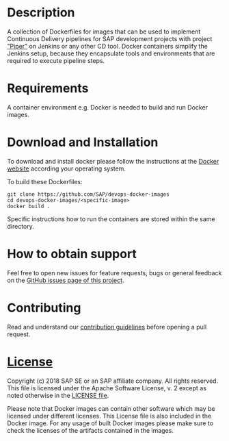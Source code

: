 # Description

A collection of Dockerfiles for images that can be used to implement Continuous Delivery pipelines 
for SAP development projects with project ["Piper"](https://github.com/SAP/jenkins-library) on Jenkins or any other CD tool. Docker containers simplify the Jenkins setup, because they encapsulate tools and environments that are required to execute pipeline steps.

# Requirements

A container environment e.g. Docker is needed to build and run Docker images.

# Download and Installation

To download and install docker please follow the instructions at the [Docker website](https://www.docker.com/get-started) according your operating system.

To build these Dockerfiles:
````
git clone https://github.com/SAP/devops-docker-images
cd devops-docker-images/<specific-image>
docker build .
````
Specific instructions how to run the containers are stored within the same directory.

# How to obtain support

Feel free to open new issues for feature requests, bugs or general feedback on
the [GitHub issues page of this project][devops-images-issues].

# Contributing

Read and understand our [contribution guidelines][contribution]
before opening a pull request.

# [License][license]

Copyright (c) 2018 SAP SE or an SAP affiliate company. All rights reserved.
This file is licensed under the Apache Software License, v. 2 except as noted
otherwise in the [LICENSE file][license].

Please note that Docker images can contain other software which may be licensed under different licenses. This License file is also included in the Docker image. For any usage of built Docker images please make sure to check the licenses of the artifacts contained in the images.

[devops-images-issues]: https://github.com/SAP/devops-docker-images/issues
[license]: ./LICENSE
[contribution]: ./CONTRIBUTING.md
